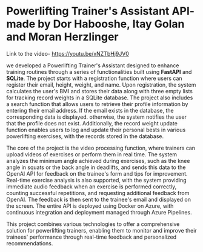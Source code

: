 # Powerlifting Trainer's Assistant API- made by Dor Habooshe, Itay Golan and Moran Herzlinger
Link to the video- https://youtu.be/xNZTbHj9JV0

we developed a Powerlifting Trainer's Assistant designed to enhance training routines through a series of functionalities built using **FastAPI** and **SQLite**.
The project starts with a registration function where users can register their email, height, weight, and name.
Upon registration, the system calculates the user's BMI and stores their data along with three empty lists for tracking record weights in a SQLite database.
The project also includes a search function that allows users to retrieve their profile information by entering their email address.
If the email exists in the database, the corresponding data is displayed. 
otherwise, the system notifies the user that the profile does not exist. 
Additionally, the record weight update function enables users to log and update their personal bests in various powerlifting exercises, with the records stored in the database.

The core of the project is the video processing function, where trainers can upload videos of exercises or perform them in real time.
The system analyzes the minimum angle achieved during exercises, such as the knee angle in squats or the back angle in deadlifts, and sends this data to the OpenAI API for feedback on the trainee's form and tips for improvement.
Real-time exercise analysis is also supported, with the system providing immediate audio feedback when an exercise is performed correctly, counting successful repetitions, and requesting additional feedback from OpenAI.
The feedback is then sent to the trainee's email and displayed on the screen. The entire API is deployed using Docker on Azure, with continuous integration and deployment managed through Azure Pipelines. 

This project combines various technologies to offer a comprehensive solution for powerlifting trainers, enabling them to monitor and improve their trainees' performance through real-time feedback and personalized recommendations.
